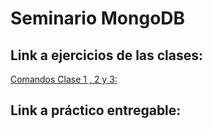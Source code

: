# Seminario MongoDB
## Link a ejercicios de las clases:
[Comandos Clase 1 , 2 y 3:](ActividadesDeClase.md)
## Link a práctico entregable:
[Trabajo Práctico final:]: https://github.com/IgnacioFondovila/SeminarioMongoDB/tree/main/Trabajo%20Entregable/mongo-test
